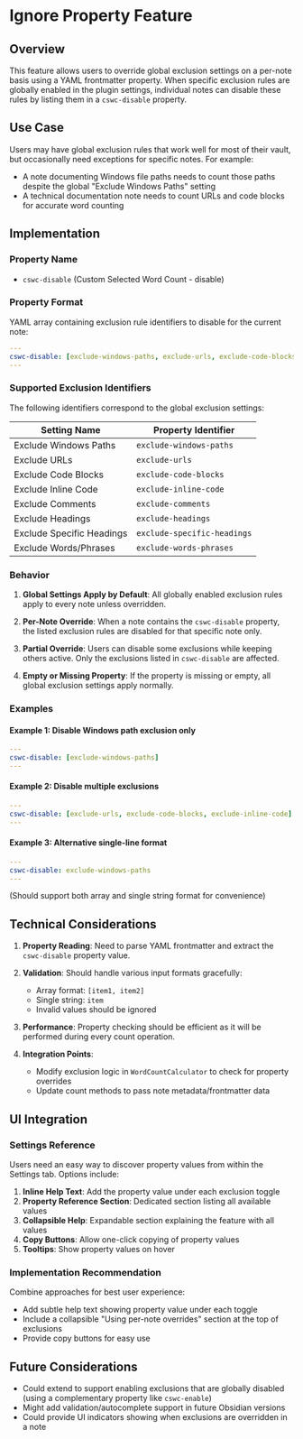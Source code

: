 # Ignore Property Feature

## Overview

This feature allows users to override global exclusion settings on a per-note basis using a YAML frontmatter property. When specific exclusion rules are globally enabled in the plugin settings, individual notes can disable these rules by listing them in a `cswc-disable` property.

## Use Case

Users may have global exclusion rules that work well for most of their vault, but occasionally need exceptions for specific notes. For example:
- A note documenting Windows file paths needs to count those paths despite the global "Exclude Windows Paths" setting
- A technical documentation note needs to count URLs and code blocks for accurate word counting

## Implementation

### Property Name
- `cswc-disable` (Custom Selected Word Count - disable)

### Property Format
YAML array containing exclusion rule identifiers to disable for the current note:

```yaml
---
cswc-disable: [exclude-windows-paths, exclude-urls, exclude-code-blocks]
---
```

### Supported Exclusion Identifiers

The following identifiers correspond to the global exclusion settings:

| Setting Name | Property Identifier |
|--------------|-------------------|
| Exclude Windows Paths | `exclude-windows-paths` |
| Exclude URLs | `exclude-urls` |
| Exclude Code Blocks | `exclude-code-blocks` |
| Exclude Inline Code | `exclude-inline-code` |
| Exclude Comments | `exclude-comments` |
| Exclude Headings | `exclude-headings` |
| Exclude Specific Headings | `exclude-specific-headings` |
| Exclude Words/Phrases | `exclude-words-phrases` |

### Behavior

1. **Global Settings Apply by Default**: All globally enabled exclusion rules apply to every note unless overridden.

2. **Per-Note Override**: When a note contains the `cswc-disable` property, the listed exclusion rules are disabled for that specific note only.

3. **Partial Override**: Users can disable some exclusions while keeping others active. Only the exclusions listed in `cswc-disable` are affected.

4. **Empty or Missing Property**: If the property is missing or empty, all global exclusion settings apply normally.

### Examples

#### Example 1: Disable Windows path exclusion only
```yaml
---
cswc-disable: [exclude-windows-paths]
---
```

#### Example 2: Disable multiple exclusions
```yaml
---
cswc-disable: [exclude-urls, exclude-code-blocks, exclude-inline-code]
---
```

#### Example 3: Alternative single-line format
```yaml
---
cswc-disable: exclude-windows-paths
---
```
(Should support both array and single string format for convenience)

## Technical Considerations

1. **Property Reading**: Need to parse YAML frontmatter and extract the `cswc-disable` property value.

2. **Validation**: Should handle various input formats gracefully:
   - Array format: `[item1, item2]`
   - Single string: `item`
   - Invalid values should be ignored

3. **Performance**: Property checking should be efficient as it will be performed during every count operation.

4. **Integration Points**:
   - Modify exclusion logic in `WordCountCalculator` to check for property overrides
   - Update count methods to pass note metadata/frontmatter data

## UI Integration

### Settings Reference
Users need an easy way to discover property values from within the Settings tab. Options include:

1. **Inline Help Text**: Add the property value under each exclusion toggle
2. **Property Reference Section**: Dedicated section listing all available values
3. **Collapsible Help**: Expandable section explaining the feature with all values
4. **Copy Buttons**: Allow one-click copying of property values
5. **Tooltips**: Show property values on hover

### Implementation Recommendation
Combine approaches for best user experience:
- Add subtle help text showing property value under each toggle
- Include a collapsible "Using per-note overrides" section at the top of exclusions
- Provide copy buttons for easy use

## Future Considerations

- Could extend to support enabling exclusions that are globally disabled (using a complementary property like `cswc-enable`)
- Might add validation/autocomplete support in future Obsidian versions
- Could provide UI indicators showing when exclusions are overridden in a note